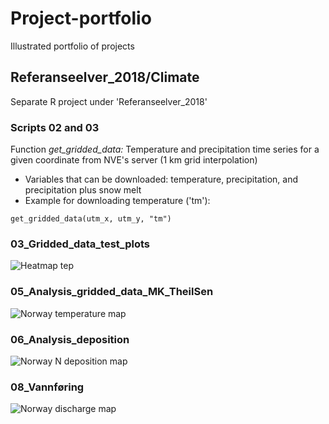 # Project-portfolio
Illustrated portfolio of projects  

## Referanseelver_2018/Climate   
Separate R project under 'Referanseelver_2018'  

### Scripts 02 and 03
Function *get_gridded_data:* Temperature and precipitation time series for a given coordinate from NVE's server (1 km grid interpolation)  
* Variables that can be downloaded: temperature, precipitation, and precipitation plus snow melt  
* Example for downloading temperature ('tm'):   
```
get_gridded_data(utm_x, utm_y, "tm")
```` 
### 03_Gridded_data_test_plots
![Heatmap tep][RefClim03]  
 
### 05_Analysis_gridded_data_MK_TheilSen   
![Norway temperature map][RefClim05]  
  
### 06_Analysis_deposition  
![Norway N deposition map][RefClim06]  

### 08_Vannføring  
![Norway discharge map][RefClim08]  

[RefClim03]: Figures/Refelver_Climate/03_Temperature_deviance_Stabburselv.png "Temperature_deviance_Stabburselv"
[RefClim05]: Figures/Refelver_Climate/05_Prec_senchange_map.png "Precipitation change"
[RefClim06]: Figures/Refelver_Climate/06_N_end_map.png "N deposition"   
[RefClim08]: Figures/Refelver_Climate/08_Discharge_change_allyear_map.png "Discharge change"   
